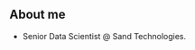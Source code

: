 
<!--
 * @Author: Tinozivashe Sibanda
 * @Date: 2024-07-03 01:54:11
 * @LastEditors: tinoSibz
 * @LastEditTime: 2024-07-03 01:54:11
 * @Description: Github Home Page
-->

## About me

- Senior Data Scientist @ Sand Technologies.
